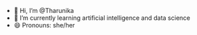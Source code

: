 - 👋 Hi, I’m @Tharunika
- 🌱 I’m currently learning artificial intelligence and data science
- 😄 Pronouns: she/her

<!---
Tharunika73/Tharunika73 is a ✨ special ✨ repository because its `README.md` (this file) appears on your GitHub profile.
You can click the Preview link to take a look at your changes.
--->
